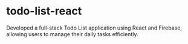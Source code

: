 # todo-list-react
 Developed a full-stack Todo List application using React and Firebase, allowing users to manage their daily tasks efficiently.

